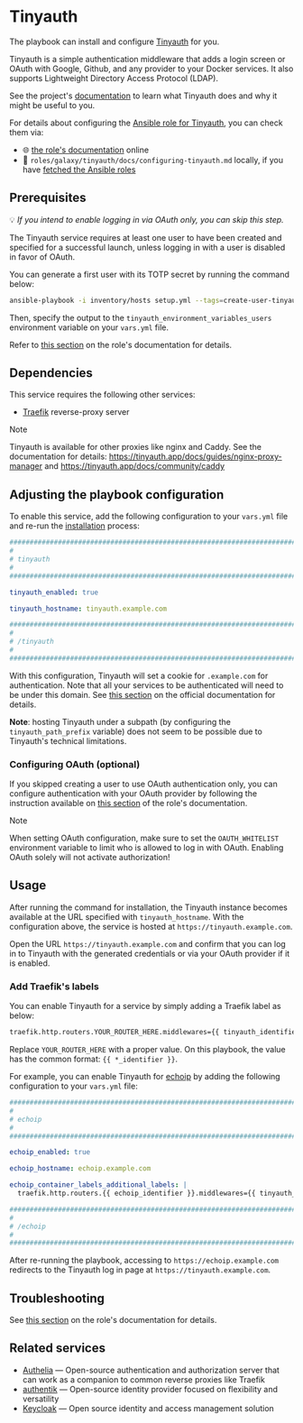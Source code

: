 <!--
SPDX-FileCopyrightText: 2020 - 2024 MDAD project contributors
SPDX-FileCopyrightText: 2020 - 2024 Slavi Pantaleev
SPDX-FileCopyrightText: 2020 Aaron Raimist
SPDX-FileCopyrightText: 2020 Chris van Dijk
SPDX-FileCopyrightText: 2020 Dominik Zajac
SPDX-FileCopyrightText: 2020 Mickaël Cornière
SPDX-FileCopyrightText: 2022 François Darveau
SPDX-FileCopyrightText: 2022 Julian Foad
SPDX-FileCopyrightText: 2022 Warren Bailey
SPDX-FileCopyrightText: 2023 Antonis Christofides
SPDX-FileCopyrightText: 2023 Felix Stupp
SPDX-FileCopyrightText: 2023 Julian-Samuel Gebühr
SPDX-FileCopyrightText: 2023 Pierre 'McFly' Marty
SPDX-FileCopyrightText: 2024 - 2025 Suguru Hirahara

SPDX-License-Identifier: AGPL-3.0-or-later
-->

# Tinyauth

The playbook can install and configure [Tinyauth](https://tinyauth.app) for you.

Tinyauth is a simple authentication middleware that adds a login screen or OAuth with Google, Github, and any provider to your Docker services. It also supports Lightweight Directory Access Protocol (LDAP).

See the project's [documentation](https://tinyauth.app/docs/about) to learn what Tinyauth does and why it might be useful to you.

For details about configuring the [Ansible role for Tinyauth](https://codeberg.org/acioustick/ansible-role-tinyauth), you can check them via:
- 🌐 [the role's documentation](https://codeberg.org/acioustick/ansible-role-tinyauth/src/branch/master/docs/configuring-tinyauth.md) online
- 📁 `roles/galaxy/tinyauth/docs/configuring-tinyauth.md` locally, if you have [fetched the Ansible roles](../installing.md)

## Prerequisites

💡 *If you intend to enable logging in via OAuth only, you can skip this step.*

The Tinyauth service requires at least one user to have been created and specified for a successful launch, unless logging in with a user is disabled in favor of OAuth.

You can generate a first user with its TOTP secret by running the command below:

```sh
ansible-playbook -i inventory/hosts setup.yml --tags=create-user-tinyauth -e username=USERNAME_HERE -e password=RAW_PASSWORD_HERE
```

Then, specify the output to the `tinyauth_environment_variables_users` environment variable on your `vars.yml` file.

Refer to [this section](https://codeberg.org/acioustick/ansible-role-tinyauth/src/branch/master/docs/configuring-tinyauth.md#prerequisites) on the role's documentation for details.

## Dependencies

This service requires the following other services:

- [Traefik](traefik.md) reverse-proxy server

>[!NOTE]
> Tinyauth is available for other proxies like nginx and Caddy. See the documentation for details: <https://tinyauth.app/docs/guides/nginx-proxy-manager> and <https://tinyauth.app/docs/community/caddy>

## Adjusting the playbook configuration

To enable this service, add the following configuration to your `vars.yml` file and re-run the [installation](../installing.md) process:

```yaml
########################################################################
#                                                                      #
# tinyauth                                                             #
#                                                                      #
########################################################################

tinyauth_enabled: true

tinyauth_hostname: tinyauth.example.com

########################################################################
#                                                                      #
# /tinyauth                                                            #
#                                                                      #
########################################################################
```

With this configuration, Tinyauth will set a cookie for `.example.com` for authentication. Note that all your services to be authenticated will need to be under this domain. See [this section](https://tinyauth.app/docs/getting-started/#set-up-the-domains) on the official documentation for details.

**Note**: hosting Tinyauth under a subpath (by configuring the `tinyauth_path_prefix` variable) does not seem to be possible due to Tinyauth's technical limitations.

### Configuring OAuth (optional)

If you skipped creating a user to use OAuth authentication only, you can configure authentication with your OAuth provider by following the instruction available on [this section](https://codeberg.org/acioustick/ansible-role-tinyauth/src/branch/master/docs/configuring-tinyauth.md#oauth) of the role's documentation.

>[!NOTE]
> When setting OAuth configuration, make sure to set the `OAUTH_WHITELIST` environment variable to limit who is allowed to log in with OAuth. Enabling OAuth solely will not activate authorization!

## Usage

After running the command for installation, the Tinyauth instance becomes available at the URL specified with `tinyauth_hostname`. With the configuration above, the service is hosted at `https://tinyauth.example.com`.

Open the URL `https://tinyauth.example.com` and confirm that you can log in to Tinyauth with the generated credentials or via your OAuth provider if it is enabled.

### Add Traefik's labels

You can enable Tinyauth for a service by simply adding a Traefik label as below:

```txt
traefik.http.routers.YOUR_ROUTER_HERE.middlewares={{ tinyauth_identifier }}
```

Replace `YOUR_ROUTER_HERE` with a proper value. On this playbook, the value has the common format: `{{ *_identifier }}`.

For example, you can enable Tinyauth for [echoip](echoip.md) by adding the following configuration to your `vars.yml` file:

```yaml
########################################################################
#                                                                      #
# echoip                                                               #
#                                                                      #
########################################################################

echoip_enabled: true

echoip_hostname: echoip.example.com

echoip_container_labels_additional_labels: |
  traefik.http.routers.{{ echoip_identifier }}.middlewares={{ tinyauth_identifier }}

########################################################################
#                                                                      #
# /echoip                                                              #
#                                                                      #
########################################################################
```

After re-running the playbook, accessing to `https://echoip.example.com` redirects to the Tinyauth log in page at `https://tinyauth.example.com`.

## Troubleshooting

See [this section](https://codeberg.org/acioustick/ansible-role-tinyauth/src/branch/master/docs/configuring-tinyauth.md#troubleshooting) on the role's documentation for details.

## Related services

- [Authelia](authelia.md) — Open-source authentication and authorization server that can work as a companion to common reverse proxies like Traefik
- [authentik](authentik.md) — Open-source identity provider focused on flexibility and versatility
- [Keycloak](keycloak.md) — Open source identity and access management solution
